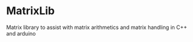 # MatrixLib
Matrix library to assist with matrix arithmetics and matrix handling in C++ and arduino 

